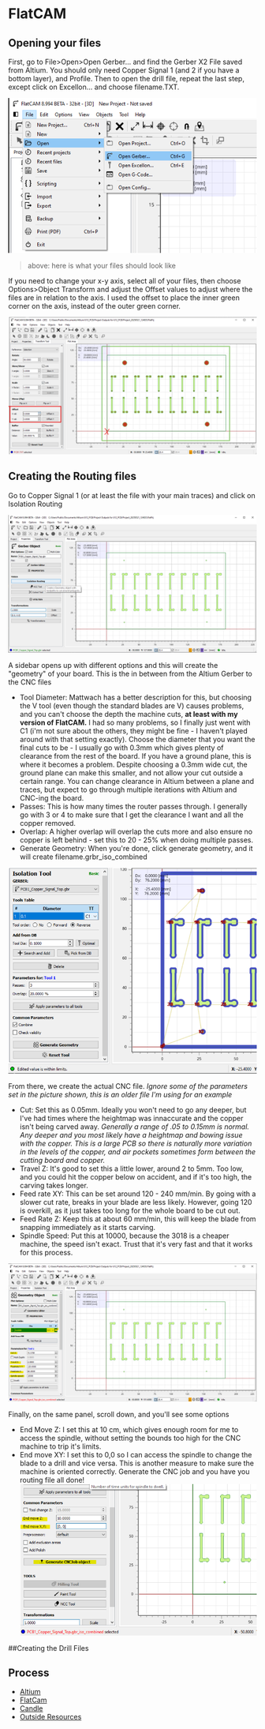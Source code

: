 # FlatCAM


## Opening your files
First, go to File>Open>Open Gerber... and find the Gerber X2 File saved from Altium. You should only need Copper Signal 1 (and 2 if you have a bottom layer), and Profile. Then to open the drill file, repeat the last step, except click on Excellon... and choose filename.TXT. 

[<img src= "./pics/gerber.png">]()
> above: here is what your files should look like

If you need to change your x-y axis, select all of your files, then choose Options>Object Transform and adjust the Offset values to adjust where the files are in relation to the axis. I used the offset to place the inner green corner on the axis, instead of the outer green corner. 

[<img src= "./pics/offset.png">]()

## Creating the Routing files
Go to Copper Signal 1 (or at least the file with your main traces) and click on Isolation Routing

[<img src= "./pics/step1.png">]()

A sidebar opens up with different options and this will create the "geometry" of your board. This is the in between from the Altium Gerber to the CNC files
* Tool Diameter: Mattwach has a better description for this, but choosing the V tool (even though the standard blades are V) causes problems, and you can't choose the depth the machine cuts, **at least with my version of FlatCAM.** I had so many problems, so I finally just went with C1 (i'm not sure about the others, they might be fine - I haven't played around with that setting exactly). Choose the diameter that you want the final cuts to be - I usually go with 0.3mm which gives plenty of clearance from the rest of the board. If you have a ground plane, this is where it becomes a problem. Despite choosing a 0.3mm wide cut, the ground plane can make this smaller, and not allow your cut outside a certain range. You can change clearance in Altium between a plane and traces, but expect to go through multiple iterations with Altium and CNC-ing the board. 
* Passes: This is how many times the router passes through. I generally go with 3 or 4 to make sure that I get the clearance I want and all the copper removed. 
* Overlap: A higher overlap will overlap the cuts more and also ensure no copper is left behind - set this to 20 - 25% when doing multiple passes.
* Generate Geometry: When you're done, click generate geometry, and it will create filename.grbr_iso_combined 
  
[<img src= "./pics/oopsstep1.png">]()

From there, we create the actual CNC file. *Ignore some of the parameters set in the picture shown, this is an older file I'm using for an example*
* Cut: Set this as 0.05mm. Ideally you won't need to go any deeper, but I've had times where the heightmap was innaccurate and the copper isn't being carved away. *Generally a range of .05 to 0.15mm is normal. Any deeper and you most likely have a heightmap and bowing issue with the copper. This is a large PCB so there is naturally more variation in the levels of the copper, and air pockets sometimes form between the cutting board and copper.*
* Travel Z: It's good to set this a little lower, around 2 to 5mm. Too low, and you could hit the copper below on accident, and if it's too high, the carving takes longer. 
* Feed rate XY: This can be set around 120 - 240 mm/min. By going with a slower cut rate, breaks in your blade are less likely. However, going 120 is overkill, as it just takes too long for the whole board to be cut out.
* Feed Rate Z: Keep this at about 60 mm/min, this will keep the blade from snapping immediately as it starts carving.
* Spindle Speed: Put this at 10000, because the 3018 is a cheaper machine, the speed isn't exact. Trust that it's very fast and that it works for this process. 

[<img src= "./pics/step2.png">]()

Finally, on the same panel, scroll down, and you'll see some options
* End Move Z: I set this at 10 cm, which gives enough room for me to access the spindle, without setting the bounds too high for the CNC machine to trip it's limits.
* End move XY: I set this to 0,0 so I can access the spindle to change the blade to a drill and vice versa. This is another measure to make sure the machine is oriented correctly.
Generate the CNC job and you have you routing file all done!
[<img src= "./pics/step3.png">]()

##Creating the Drill Files


## Process
* [Altium](./altium.md)
* [FlatCam](./flatcam.md)
* [Candle](./grbl_candle.md)
* [Outside Resources](./resourcesandlinks.md)









